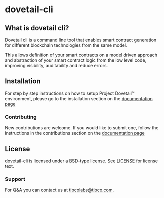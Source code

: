 # dovetail-cli

## What is dovetail cli?

Dovetail cli is a command line tool that enables smart contract generation for different blockchain technologies from the same model.

This allows definition of your smart contracts on a model driven approach and abstraction of your smart contract logic from the low level code, improving visibility, auditability and reduce errors.

## Installation

For step by step instructions on how to setup Project Dovetail™ environment, please go to the installation section on the [documentation page](https://tibcosoftware.github.io/dovetail/getting-started/getting-started-cli/)


### Contributing

New contributions are welcome. If you would like to submit one, follow the instructions in the contributions section on the [documentation page](https://tibcosoftware.github.io/dovetail/contributing/contributing/)

## License
dovetail-cli is licensed under a BSD-type license. See [LICENSE](https://github.com/TIBCOSoftware/dovetail-cli/blob/master/LICENSE) for license text.

### Support
For Q&A you can contact us at tibcolabs@tibco.com.
